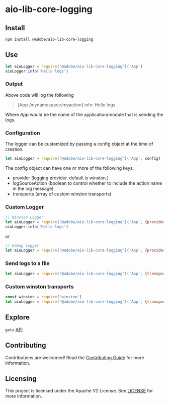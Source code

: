 # aio-lib-core-logging

## Install

`npm install @adobe/aio-lib-core-logging`

## Use

```javascript
let aioLogger = require('@adobe/aio-lib-core-logging')('App')
aioLogger.info('Hello logs')
```

### Output

Above code will log the following
> [App /mynamespace/myaction] info: Hello logs

Where _App_ would be the name of the application/module that is sending the logs.

### Configuration

The logger can be customized by passing a config object at the time of creation.

```javascript
let aioLogger = require('@adobe/aio-lib-core-logging')('App', config)
```

The config object can have one or more of the following keys.

- provider (logging provider. default is winston.)
- logSourceAction (boolean to control whether to include the action name in the log message)
- transports (array of custom winston transports)

### Custom Logger

```javascript
// Winston Logger
let aioLogger = require('@adobe/aio-lib-core-logging')('App', {provider:'./WinstonLogger'})
aioLogger.info('Hello logs')
```

or

```javascript
// Debug Logger
let aioLogger = require('@adobe/aio-lib-core-logging')('App', {provider:'./DebugLogger'})
```

### Send logs to a file

```javascript
let aioLogger = require('@adobe/aio-lib-core-logging')('App', {transports: './logfile.txt' })
```

### Custom winston transports

```javascript
const winston = require('winston')
let aioLogger = require('@adobe/aio-lib-core-logging')('App', {transports: [new winston.transports.File({ filename: './winstoncustomfilelog.txt' })]})
```

## Explore

`goto` [API](./doc/api.md)

## Contributing

Contributions are welcomed! Read the [Contributing Guide](./.github/CONTRIBUTING.md) for more information.

## Licensing

This project is licensed under the Apache V2 License. See [LICENSE](LICENSE) for more information.
